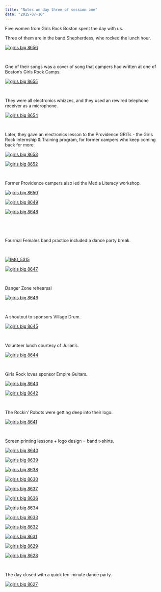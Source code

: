 ```yaml
---
title: "Notes on day three of session one"
date: "2015-07-16"
---
```


Five women from Girls Rock Boston spent the day with us.

Three of them are in the band Shepherdess, who rocked the lunch hour.

[![girls big 8656](http://girlsrockri.org/wp-content/uploads/2015/07/girls-big-8656.jpg)](http://girlsrockri.org/wp-content/uploads/2015/07/girls-big-8656.jpg)

 

One of their songs was a cover of song that campers had written at one of Boston’s Girls Rock Camps.

[![girls big 8655](http://girlsrockri.org/wp-content/uploads/2015/07/girls-big-8655.jpg)](http://girlsrockri.org/wp-content/uploads/2015/07/girls-big-8655.jpg)

 

They were all electronics whizzes, and they used an rewired telephone receiver as a microphone.

[![girls big 8654](http://girlsrockri.org/wp-content/uploads/2015/07/girls-big-8654.jpg)](http://girlsrockri.org/wp-content/uploads/2015/07/girls-big-8654.jpg)

 

Later, they gave an electronics lesson to the Providence GRITs - the Girls Rock Internship & Training program, for former campers who keep coming back for more.

[![girls big 8653](http://girlsrockri.org/wp-content/uploads/2015/07/girls-big-8653.jpg)](http://girlsrockri.org/wp-content/uploads/2015/07/girls-big-8653.jpg)

[![girls big 8652](http://girlsrockri.org/wp-content/uploads/2015/07/girls-big-8652.jpg)](http://girlsrockri.org/wp-content/uploads/2015/07/girls-big-8652.jpg)

 

Former Providence campers also led the Media Literacy workshop.

[![girls big 8650](http://girlsrockri.org/wp-content/uploads/2015/07/girls-big-8650.jpg)](http://girlsrockri.org/wp-content/uploads/2015/07/girls-big-8650.jpg)

[![girls big 8649](http://girlsrockri.org/wp-content/uploads/2015/07/girls-big-8649.jpg)](http://girlsrockri.org/wp-content/uploads/2015/07/girls-big-8649.jpg)

[![girls big 8648](http://girlsrockri.org/wp-content/uploads/2015/07/girls-big-8648.jpg)](http://girlsrockri.org/wp-content/uploads/2015/07/girls-big-8648.jpg)

 

 

Fourmal Females band practice included a dance party break.

 

[![IMG_5315](http://girlsrockri.org/wp-content/uploads/2015/07/IMG_5315.jpg)](http://girlsrockri.org/wp-content/uploads/2015/07/IMG_5315.jpg)

[![girls big 8647](http://girlsrockri.org/wp-content/uploads/2015/07/girls-big-8647.jpg)](http://girlsrockri.org/wp-content/uploads/2015/07/girls-big-8647.jpg)

 

Danger Zone rehearsal

[![girls big 8646](http://girlsrockri.org/wp-content/uploads/2015/07/girls-big-8646.jpg)](http://girlsrockri.org/wp-content/uploads/2015/07/girls-big-8646.jpg)

 

A shoutout to sponsors Village Drum.

[![girls big 8645](http://girlsrockri.org/wp-content/uploads/2015/07/girls-big-8645.jpg)](http://girlsrockri.org/wp-content/uploads/2015/07/girls-big-8645.jpg)

 

Volunteer lunch courtesy of Julian’s.

[![girls big 8644](http://girlsrockri.org/wp-content/uploads/2015/07/girls-big-8644.jpg)](http://girlsrockri.org/wp-content/uploads/2015/07/girls-big-8644.jpg)

 

Girls Rock loves sponsor Empire Guitars.

[![girls big 8643](http://girlsrockri.org/wp-content/uploads/2015/07/girls-big-8643.jpg)](http://girlsrockri.org/wp-content/uploads/2015/07/girls-big-8643.jpg)

[![girls big 8642](http://girlsrockri.org/wp-content/uploads/2015/07/girls-big-8642.jpg)](http://girlsrockri.org/wp-content/uploads/2015/07/girls-big-8642.jpg)

 

The Rockin’ Robots were getting deep into their logo.

[![girls big 8641](http://girlsrockri.org/wp-content/uploads/2015/07/girls-big-8641.jpg)](http://girlsrockri.org/wp-content/uploads/2015/07/girls-big-8641.jpg)

 

Screen printing lessons + logo design = band t-shirts.

[![girls big 8640](http://girlsrockri.org/wp-content/uploads/2015/07/girls-big-8640.jpg)](http://girlsrockri.org/wp-content/uploads/2015/07/girls-big-8640.jpg)

[![girls big 8639](http://girlsrockri.org/wp-content/uploads/2015/07/girls-big-8639.jpg)](http://girlsrockri.org/wp-content/uploads/2015/07/girls-big-8639.jpg)

[![girls big 8638](http://girlsrockri.org/wp-content/uploads/2015/07/girls-big-8638.jpg)](http://girlsrockri.org/wp-content/uploads/2015/07/girls-big-8638.jpg)

[![girls big 8630](http://girlsrockri.org/wp-content/uploads/2015/07/girls-big-8630.jpg)](http://girlsrockri.org/wp-content/uploads/2015/07/girls-big-8630.jpg)

[![girls big 8637](http://girlsrockri.org/wp-content/uploads/2015/07/girls-big-8637.jpg)](http://girlsrockri.org/wp-content/uploads/2015/07/girls-big-8637.jpg)

[![girls big 8636](http://girlsrockri.org/wp-content/uploads/2015/07/girls-big-8636.jpg)](http://girlsrockri.org/wp-content/uploads/2015/07/girls-big-8636.jpg)

[![girls big 8634](http://girlsrockri.org/wp-content/uploads/2015/07/girls-big-8634.jpg)](http://girlsrockri.org/wp-content/uploads/2015/07/girls-big-8634.jpg)

[![girls big 8633](http://girlsrockri.org/wp-content/uploads/2015/07/girls-big-8633.jpg)](http://girlsrockri.org/wp-content/uploads/2015/07/girls-big-8633.jpg)

[![girls big 8632](http://girlsrockri.org/wp-content/uploads/2015/07/girls-big-8632.jpg)](http://girlsrockri.org/wp-content/uploads/2015/07/girls-big-8632.jpg)

[![girls big 8631](http://girlsrockri.org/wp-content/uploads/2015/07/girls-big-8631.jpg)](http://girlsrockri.org/wp-content/uploads/2015/07/girls-big-8631.jpg)

[![girls big 8629](http://girlsrockri.org/wp-content/uploads/2015/07/girls-big-8629.jpg)](http://girlsrockri.org/wp-content/uploads/2015/07/girls-big-8629.jpg)

[![girls big 8628](http://girlsrockri.org/wp-content/uploads/2015/07/girls-big-8628.jpg)](http://girlsrockri.org/wp-content/uploads/2015/07/girls-big-8628.jpg)

 

The day closed with a quick ten-minute dance party.

[![girls big 8627](http://girlsrockri.org/wp-content/uploads/2015/07/girls-big-8627.jpg)](http://girlsrockri.org/wp-content/uploads/2015/07/girls-big-8627.jpg)
